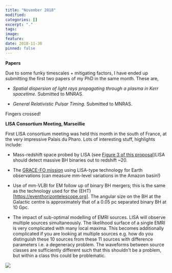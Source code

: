```yaml
---
title: "November 2018"
modified:
categories: []
excerpt: "."
tags:
image:
feature:
date: 2018-11-30
pinned: false
---
```


**Papers**

Due to some funky timescales + mitigating factors, I have ended up submitting the first two papers of my PhD in the same month. These are,

* _Spatial dispersion of light rays propagating through a plasma in
Kerr spacetime._ Submitted to MNRAS.

* _General Relativistic Pulsar Timing._ Submitted to MNRAS.

Fingers crossed!


**LISA Consortium Meeting, Marseillie**

First LISA consortium meeting was held this month in the south of France, at the very impressive Palais du Pharo. Lots of interesting stuff, highlights include:
*  Mass-redshift space probed by LISA (see [Figure 3 of this proposal](https://www.elisascience.org/files/publications/LISA_L3_20170120.pdf))LISA should detect massive BH binaries out to redshift ~20.

* The [GRACE-FO mission](https://gracefo.jpl.nasa.gov) using LISA-type technology for Earth observations (can measure mm-level variations in the  Amazon basin!)

* Use of mm-VLBI for EM follow up of binary BH mergers; this is the same as the technology used for the (EHT)[https://eventhorizontelescope.org]. The angular size on the BH at the Galactic centre is approximately that of a 0.05 pc separated binary BH at 10 Gpc.  

* The impact of sub-optimal modelling of EMRI sources. LISA will observe multiple sources simultaneously. The likelihood surface of a single EMRI is very complicated with many local maxima. This becomes additionally complicated if you are looking at multiple sources e.g. how do you distinguish these 10 sources from these 11 sources with difference parameters i.e. a degeneracy problem. The waveforms between source classes are sufficiently different such that this shouldn't be a problem, but within a class this could be problematic.

<img src="http://tomkimpson.com/images/lisa.jpg" align="middle">
